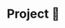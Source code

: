 ---
id: 2
title: Project 🤔
slug: /projects
type: thoughts
excerpt:
  The more involved and invested in a project, the more value I can add. I'm not just a developer
  but a serial entreprenuer who can offer valuable insights into your business/project and save you
  many headaches and potentially $1,000s per month.
featured_image: /projects/pages/lottie.png
link: https://iconscout.com/lotties/coder?price=free
updated: 9th December 2022
---